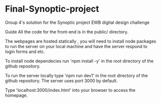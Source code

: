 # Final-Synoptic-project


Group 4's solution for the Synoptic project EWB digital design challenge

Guide
All the code for the front-end is in the public/ directory.

The webpages are hosted statically , you will need to install node packages to run the server on your local machine and have the server respond to login forms and etc.

To install node dependecies run 'npm install -y' in the root directory of the github repository.

To run the server locally type 'npm run dev1' in the root directory of the github repository. The server uses port 3000 by default.

Type 'localhost:3000/index.html' into your browser to access the homepage.
